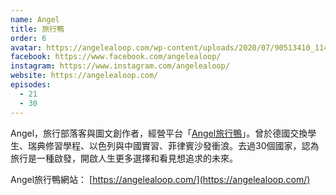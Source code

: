 ```yaml
---
name: Angel
title: 旅行鴨
order: 6
avatar: https://angelealoop.com/wp-content/uploads/2020/07/90513410_114225350221138_8132686596936826880_o.jpg
facebook: https://www.facebook.com/angelealoop/
instagram: https://www.instagram.com/angelealoop/
website: https://angelealoop.com/
episodes:
  - 21
  - 30
---
```


Angel，旅行部落客與圖文創作者，經營平台「[Angel旅行鴨](https://angelealoop.com/)」。曾於德國交換學生、瑞典修習學程、以色列與中國實習、菲律賓沙發衝浪。去過30個國家，認為旅行是一種啟發，開啟人生更多選擇和看見想追求的未來。

Angel旅行鴨網站： [https://angelealoop.com/](https://angelealoop.com/)
